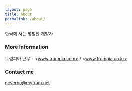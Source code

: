 ```yaml
---
layout: page
title: About
permalink: /about/
---
```


한국에 사는 평범한 개발자

### More Information

트럼피아 근무 - <www.trumpia.com> / <www.trumpia.co.kr>

### Contact me

[neverno@mytrum.net](mailto:neverno@mytrum.net)
